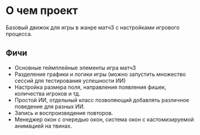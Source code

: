 # О чем проект 
Базовый движок для игры в жанре матч3 с настройками игрового процесса. 
## Фичи
- Основные геймплейные элементы игра матч3
- Разделение графики и логики игры (можно запустить множество сессий для тестирования успешности ИИ)
- Настройка размера поля, направления появления фишек, количества игроков и тд.
- Простой ИИ, отдельный класс позволяющий добавлять различное поведение для разных ИИ.
- Запись и воспроизведение повторов.
- Менеджер окон с очередью окон, система окон с кастомизируемой анимацией на твинах.
